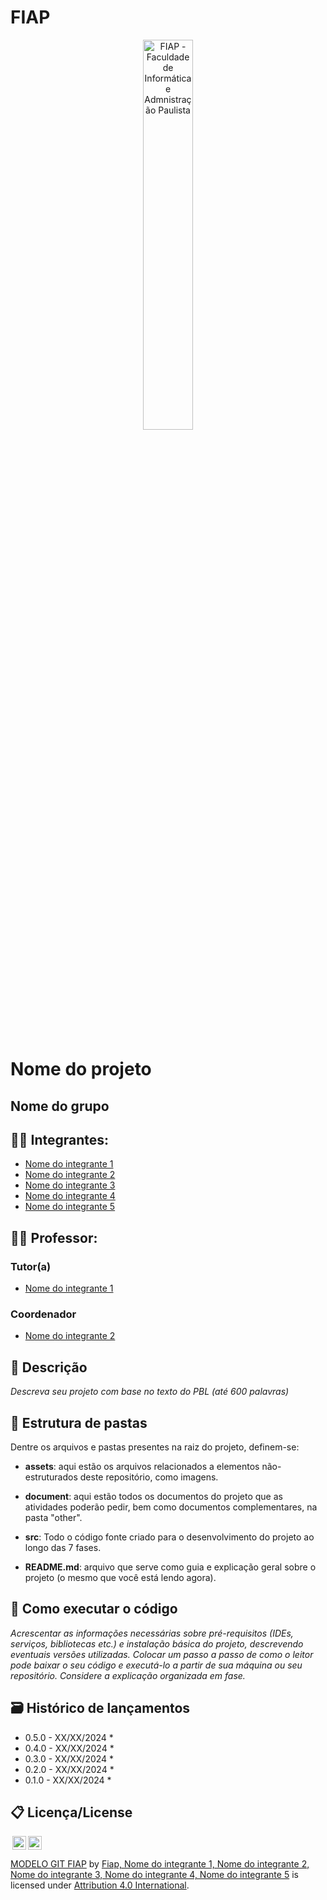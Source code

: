 # FIAP

<p align="center">
<a href= "https://www.fiap.com.br/"><img src="assets/fiap.png" alt="FIAP - Faculdade de Informática e Admnistração Paulista" border="0" width=40% height=40%></a>
</p>

<br>

# Nome do projeto

## Nome do grupo

## 👨‍🎓 Integrantes: 
- <a href="https://www.linkedin.com/in/victorbarq/">Nome do integrante 1</a>
- <a href="https://www.linkedin.com/in/victorbarq/">Nome do integrante 2</a>
- <a href="https://www.linkedin.com/in/victorbarq/">Nome do integrante 3</a> 
- <a href="https://www.linkedin.com/in/victorbarq/">Nome do integrante 4</a> 
- <a href="https://www.linkedin.com/in/victorbarq/">Nome do integrante 5</a>

## 👩‍🏫 Professor:
### Tutor(a) 
- <a href="https://www.linkedin.com/in/victorbarq/">Nome do integrante 1</a>
### Coordenador
- <a href="https://www.linkedin.com/in/victorbarq/">Nome do integrante 2</a>


## 📜 Descrição

*Descreva seu projeto com base no texto do PBL (até 600 palavras)*


## 📁 Estrutura de pastas

Dentre os arquivos e pastas presentes na raiz do projeto, definem-se:

- <b>assets</b>: aqui estão os arquivos relacionados a elementos não-estruturados deste repositório, como imagens.

- <b>document</b>: aqui estão todos os documentos do projeto que as atividades poderão pedir, bem como documentos complementares, na pasta "other".

- <b>src</b>: Todo o código fonte criado para o desenvolvimento do projeto ao longo das 7 fases.

- <b>README.md</b>: arquivo que serve como guia e explicação geral sobre o projeto (o mesmo que você está lendo agora).

## 🔧 Como executar o código

*Acrescentar as informações necessárias sobre pré-requisitos (IDEs, serviços, bibliotecas etc.) e instalação básica do projeto, descrevendo eventuais versões utilizadas. Colocar um passo a passo de como o leitor pode baixar o seu código e executá-lo a partir de sua máquina ou seu repositório. Considere a explicação organizada em fase.*


## 🗃 Histórico de lançamentos

* 0.5.0 - XX/XX/2024
    * 
* 0.4.0 - XX/XX/2024
    * 
* 0.3.0 - XX/XX/2024
    * 
* 0.2.0 - XX/XX/2024
    * 
* 0.1.0 - XX/XX/2024
    *

## 📋 Licença/License

<img style="height:22px!important;margin-left:3px;vertical-align:text-bottom;" src="https://mirrors.creativecommons.org/presskit/icons/cc.svg?ref=chooser-v1"><img style="height:22px!important;margin-left:3px;vertical-align:text-bottom;" src="https://mirrors.creativecommons.org/presskit/icons/by.svg?ref=chooser-v1"><p xmlns:cc="http://creativecommons.org/ns#" xmlns:dct="http://purl.org/dc/terms/"><a property="dct:title" rel="cc:attributionURL" href="https://github.com/agodoi/template">MODELO GIT FIAP</a> by <a rel="cc:attributionURL dct:creator" property="cc:attributionName" href="https://github.com/agodoi/template">Fiap, Nome do integrante 1, Nome do integrante 2, Nome do integrante 3, Nome do integrante 4, Nome do integrante 5</a> is licensed under <a href="http://creativecommons.org/licenses/by/4.0/?ref=chooser-v1" target="_blank" rel="license noopener noreferrer" style="display:inline-block;">Attribution 4.0 International</a>.</p>


